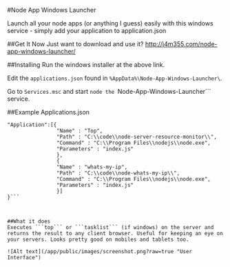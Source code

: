 #Node App Windows Launcher

Launch all your node apps (or anything I guess) easily with this windows service - simply add your application to application.json

##Get It Now
Just want to download and use it?
http://j4m355.com/node-app-windows-launcher/

##Installing
Run the windows installer at the above link. 

Edit the ```applications.json``` found in ```%AppData%\Node-App-Windows-Launcher\```.

Go to ```Services.msc``` and start ```node the ```Node-App-Windows-Launcher``` service. 

##Example Applications.json

```{
"Application":[{
				"Name" : "Top",
				"Path" : "C:\\code\\node-server-resource-monitor\\", 
				"Command" : "C:\\Program Files\\nodejs\\node.exe",
				"Parameters" : "index.js"
				},
				{
				"Name" : "whats-my-ip",
				"Path" : "C:\\code\\node-whats-my-ip\\", 
				"Command" : "C:\\Program Files\\nodejs\\node.exe",
				"Parameters" : "index.js"
				}]
}```



##What it does
Executes ```top``` or ```tasklist``` (if windows) on the server and returns the result to any client browser. Useful for keeping an eye on your servers. Looks pretty good on mobiles and tablets too.

![Alt text](/app/public/images/screenshot.png?raw=true "User Interface")



